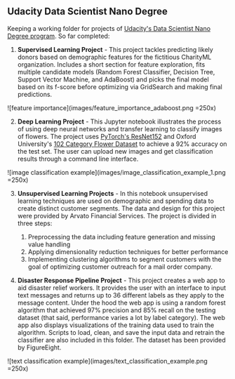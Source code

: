 ## Udacity Data Scientist Nano Degree

Keeping a working folder for projects of [Udacity's Data Scientist Nano Degree program](https://de.udacity.com/course/data-scientist-nanodegree--nd025). So far completed:

1. **Supervised Learning Project** - This project tackles predicting likely donors based on demographic features for the fictitious CharityML organization. Includes a short section for feature exploration, fits multiple candidate models (Random Forest Classifier, Decision Tree, Support Vector Machine, and AdaBoost) and picks the final model based on its f-score before optimizing via GridSearch and making final predictions.

![feature importance](images/feature_importance_adaboost.png =250x)


2. **Deep Learning Project** - This Jupyter notebook illustrates the process of using deep neural networks and transfer learning to classify images of flowers. The project uses [PyTorch's ResNet152](https://pytorch.org/docs/stable/_modules/torchvision/models/resnet.html#resnet18) and Oxford University's [102 Category Flower Dataset](http://www.robots.ox.ac.uk/~vgg/data/flowers/102/index.html) to achieve a 92% accuracy on the test set. The user can upload new images and get classification results through a command line interface.

![image classification example](images/image_classification_example_1.png =250x)


3. **Unsupervised Learning Projects** - In this notebook unsupervised learning techniques are used on demographic and spending data to create distinct customer segments. The data and design for this project were provided by Arvato Financial Services. The project is divided in three steps:

	 1. Preprocessing the data including feature generation and missing value handling
	 2. Applying dimensionality reduction techniques for better performance
	 3. Implementing clustering algorithms to segment customers with the goal of optimizing customer outreach for a mail order company.


4. **Disaster Response Pipeline Project** - This project creates a web app to aid disaster relief workers. It provides the user with an interface to input text messages and returns up to 36 different labels as they apply to the message content. Under the hood the web app is using a random forest algorithm that achieved 97% precision and 85% recall on the testing dataset (that said, performance varies a lot by label category). The web app also displays visualizations of the training data used to train the algorithm. Scripts to load, clean, and save the input data and retrain the classifier are also included in this folder. The dataset has been provided by FigureEight.

![text classification example](images/text_classification_example.png =250x)
